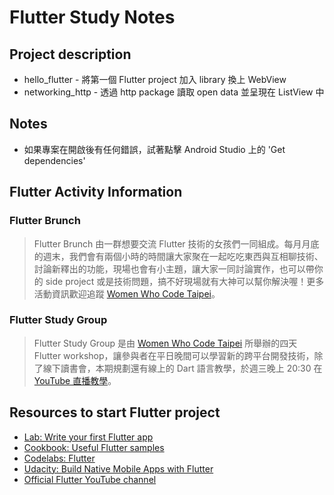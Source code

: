 # Flutter Study Notes

## Project description

- hello_flutter - 將第一個 Flutter project 加入 library 換上 WebView
- networking_http - 透過 http package 讀取 open data 並呈現在 ListView 中

## Notes

- 如果專案在開啟後有任何錯誤，試著點擊 Android Studio 上的 'Get dependencies'

## Flutter Activity Information

### Flutter Brunch  

> Flutter Brunch 由一群想要交流 Flutter 技術的女孩們一同組成。每月月底的週末，我們會有兩個小時的時間讓大家聚在一起吃吃東西與互相聊技術、討論新釋出的功能，現場也會有小主題，讓大家一同討論實作，也可以帶你的 side project 或是技術問題，搞不好現場就有大神可以幫你解決喔！更多活動資訊歡迎追蹤 [Women Who Code Taipei](https://www.facebook.com/wwcodetaipei/)。

### Flutter Study Group

> Flutter Study Group 是由 [Women Who Code Taipei](https://www.facebook.com/wwcodetaipei/) 所舉辦的四天 Flutter workshop，讓參與者在平日晚間可以學習新的跨平台開發技術，除了線下讀書會，本期規劃還有線上的 Dart 語言教學，於週三晚上 20:30 在 [YouTube 直播教學](https://www.youtube.com/watch?v=pLHsyyqtvLo)。



## Resources to start Flutter project

- [Lab: Write your first Flutter app](https://flutter.dev/docs/get-started/codelab)
- [Cookbook: Useful Flutter samples](https://flutter.dev/docs/cookbook)
- [Codelabs: Flutter](https://codelabs.developers.google.com/?cat=Flutter)
- [Udacity: Build Native Mobile Apps with Flutter](https://www.udacity.com/course/build-native-mobile-apps-with-flutter--ud905)
- [Official Flutter YouTube channel](https://www.youtube.com/channel/UCwXdFgeE9KYzlDdR7TG9cMw/featured)
